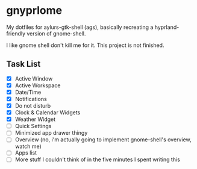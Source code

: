 # gnyprlome

My dotfiles for aylurs-gtk-shell (ags), basically recreating a hyprland-friendly version
of gnome-shell.

I like gnome shell don't kill me for it. This project is not finished.

## Task List

- [x] Active Window
- [x] Active Workspace
- [x] Date/Time
- [x] Notifications
- [x] Do not disturb
- [x] Clock & Calendar Widgets
- [x] Weather Widget
- [ ] Quick Settings
- [ ] Minimized app drawer thingy
- [ ] Overview (no, i'm actually going to implement gnome-shell's overview, watch me)
- [ ] Apps list
- [ ] More stuff I couldn't think of in the five minutes I spent writing this
